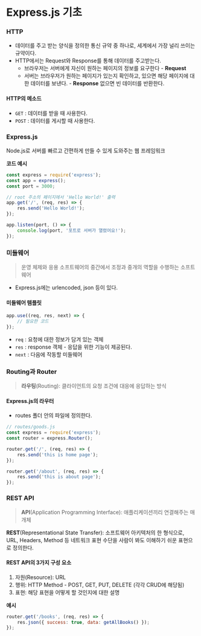 # Express.js 기초

### HTTP

- 데이터를 주고 받는 양식을 정의한 통신 규약 중 하나로, 세계에서 가장 널리 쓰이는 규약이다.
- HTTP에서는 Request와 Response를 통해 데이터를 주고받는다.
  - 브라우저는 서버에게 자신이 원하는 페이지의 정보를 요구한다 - **Request**
  - 서버는 브라우저가 원하는 페이지가 있는지 확인하고, 있으면 해당 페이지에 대한 데이터를 보낸다. - **Response**
    없으면 빈 데이터를 반환한다.

#### HTTP의 메소드

- `GET` : 데이터를 받을 때 사용한다.
- `POST` : 데이터를 게시할 때 사용한다.

### Express.js

Node.js로 서버를 빠르고 간편하게 만들 수 있게 도와주는 웹 프레임워크

**코드 예시**

```js
const express = require('express');
const app = express();
const port = 3000;

// root 주소의 페이지에서 'Hello World!' 출력
app.get('/', (req, res) => {
	res.send('Hello World!');
});

app.listen(port, () => {
	console.log(port, '포트로 서버가 열렸어요!');
});
```

### 미들웨어

>  운영 체제와 응용 소프트웨어의 중간에서 조정과 중개의 역할을 수행하는 소프트웨어

- Express.js에는 urlencoded, json 등이 있다.

#### 미들웨어 템플릿

```js
app.use((req, res, next) => {
    // 필요한 코드
});
```

- `req` : 요청에 대한 정보가 담겨 있는 객체
- `res` : response 객체 - 응답을 위한 기능이 제공된다.
- `next` : 다음에 작동할 미들웨어

### Routing과 Router

>  **라우팅**(Routing): 클라이언트의 요청 조건에 대응에 응답하는 방식

#### Express.js의 라우터

- routes 폴더 안의 파일에 정의한다.

```js
// routes/goods.js
const express = require('express');
const router = express.Router();

router.get('/', (req, res) => {
	res.send('this is home page');
});

router.get('/about', (req, res) => {
	res.send('this is about page');
});
```

### REST API

> **API**(Application Programming Interface): 애플리케이션끼리 연결해주는 매개체

**REST**(Representational State Transfer): 소프트웨어 아키텍처의 한 형식으로, URL, Headers, Method 등 네트워크 표현 수단을 사람이 봐도 이해하기 쉬운 표현으로 정의한다.

#### REST API의 3가지 구성 요소

1. 자원(Resource): URL
2. 행위: HTTP Method - POST, GET, PUT, DELETE (각각 CRUD에 해당됨)
3. 표현: 해당 표현을 어떻게 할 것인지에 대한 설명

**예시**

```js
router.get('/books', (req, res) => {
	res.json({ success: true, data: getAllBooks() });
});
```
